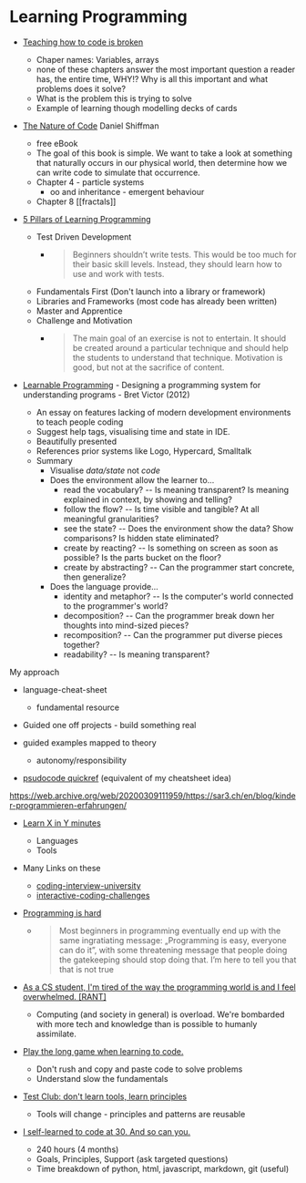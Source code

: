 Learning Programming
====================

* [Teaching how to code is broken](https://neil.computer/notes/teaching-how-to-code-is-broken/)
    * Chaper names: Variables, arrays
    * none of these chapters answer the most important question a reader has, the entire time, WHY!? Why is all this important and what problems does it solve?
    * What is the problem this is trying to solve
    * Example of learning though modelling decks of cards

* [The Nature of Code](https://natureofcode.com/book/) Daniel Shiffman
    * free eBook
    * The goal of this book is simple. We want to take a look at something that naturally occurs in our physical world, then determine how we can write code to simulate that occurrence.
    * Chapter 4 - particle systems
        * oo and inheritance - emergent behaviour
    * Chapter 8 [[fractals]]



* [5 Pillars of Learning Programming](https://www.rainerhahnekamp.com/en/5-pillars-of-learning-programming/)
    * Test Driven Development
        * > Beginners shouldn’t write tests. This would be too much for their basic skill levels. Instead, they should learn how to use and work with tests.
    * Fundamentals First (Don't launch into a library or framework)
    * Libraries and Frameworks (most code has already been written)
    * Master and Apprentice
    * Challenge and Motivation
        * > The main goal of an exercise is not to entertain. It should be created around a particular technique and should help the students to understand that technique. Motivation is good, but not at the sacrifice of content.

* [Learnable Programming](http://worrydream.com/#!/LearnableProgramming) - Designing a programming system for understanding programs - Bret Victor (2012)
    * An essay on features lacking of modern development environments to teach people coding
    * Suggest help tags, visualising time and state in IDE.
    * Beautifully presented
    * References prior systems like Logo, Hypercard, Smalltalk
    * Summary
        * Visualise _data/state_ not _code_
        * Does the environment allow the learner to...
            * read the vocabulary? -- Is meaning transparent? Is meaning explained in context, by showing and telling?
            * follow the flow? -- Is time visible and tangible? At all meaningful granularities?
            * see the state? -- Does the environment show the data? Show comparisons? Is hidden state eliminated?
            * create by reacting? -- Is something on screen as soon as possible? Is the parts bucket on the floor?
            * create by abstracting? -- Can the programmer start concrete, then generalize?
        * Does the language provide...
            * identity and metaphor? -- Is the computer's world connected to the programmer's world?
            * decomposition? -- Can the programmer break down her thoughts into mind-sized pieces?
            * recomposition? -- Can the programmer put diverse pieces together?
            * readability? -- Is meaning transparent?




My approach
* language-cheat-sheet
    * fundamental resource
* Guided one off projects - build something real
* guided examples mapped to theory
    * autonomy/responsibility

* [psudocode quickref](https://tools.withcode.uk/quickref/) (equivalent of my cheatsheet idea)


https://web.archive.org/web/20200309111959/https://sar3.ch/en/blog/kinder-programmieren-erfahrungen/


* [Learn X in Y minutes](https://learnxinyminutes.com/)
    * Languages
    * Tools


* Many Links on these
    * [coding-interview-university](https://github.com/jwasham/coding-interview-university)
    * [interactive-coding-challenges](https://github.com/donnemartin/interactive-coding-challenges)


* [Programming is hard](https://dorinlazar.ro/2021-02-programming-is-hard/)
    * > Most beginners in programming eventually end up with the same ingratiating message: „Programming is easy, everyone can do it”, with some threatening message that people doing the gatekeeping should stop doing that. I’m here to tell you that that is not true
* [As a CS student, I'm tired of the way the programming world is and I feel overwhelmed. [RANT]](https://www.reddit.com/r/learnprogramming/comments/lwxy8p/as_a_cs_student_im_tired_of_the_way_the/)
    * Computing (and society in general) is overload. We're bombarded with more tech and knowledge than is possible to humanly assimilate.
* [Play the long game when learning to code.](https://stackoverflow.blog/2020/10/05/play-the-long-game-when-learning-to-code/)
    * Don't rush and copy and paste code to solve problems
    * Understand slow the fundamentals
* [Test Club: don't learn tools, learn principles](https://www.youtube.com/watch?v=CCj53ZI7T4Q)
    * Tools will change - principles and patterns are reusable
* [I self-learned to code at 30. And so can you. ](https://www.kaapi.team/blog/i-self-learned-to-code-at-30-this-is-how-you-can-too)
    * 240 hours (4 months)
    * Goals, Principles, Support (ask targeted questions)
    * Time breakdown of python, html, javascript, markdown, git (useful)
